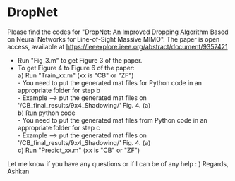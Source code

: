 # DropNet
Please find the codes for "DropNet: An Improved Dropping Algorithm Based on Neural Networks for Line-of-Sight Massive MIMO".
The paper is open access, available at https://ieeexplore.ieee.org/abstract/document/9357421

- Run "Fig_3.m" to get Figure 3 of the paper.
- To get Figure 4 to Figure 6 of the paper: <br />
    a) Run "Train_xx.m" (xx is "CB" or "ZF") <br />
        - You need to put the generated mat files for Python code in an appropriate folder for step b <br />
            - Example --> put the generated mat files on '/CB_final_results/9x4_Shadowing/' Fig. 4. (a) <br />
    b) Run python code<br />
        - You need to put the generated mat files from Python code in an appropriate folder for step c<br />
            - Example --> put the generated mat files on '/CB_final_results/9x4_Shadowing/' Fig. 4. (a) <br />
    c) Run "Predict_xx.m" (xx is "CB" or "ZF")<br />
    
    
Let me know if you have any questions or if I can be of any help : )
Regards,
Ashkan
